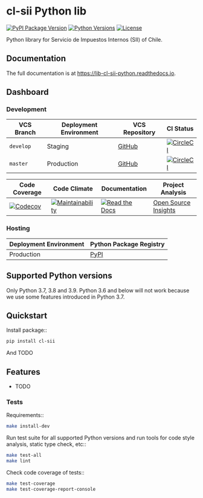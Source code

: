 # cl-sii Python lib

[![PyPI Package Version](https://img.shields.io/pypi/v/cl-sii)](https://pypi.org/project/cl-sii/)
[![Python Versions](https://img.shields.io/pypi/pyversions/cl-sii)](https://pypi.org/project/cl-sii/)
[![License](https://img.shields.io/pypi/l/cl-sii)](https://pypi.org/project/cl-sii/)

Python library for Servicio de Impuestos Internos (SII) of Chile.

## Documentation

The full documentation is at https://lib-cl-sii-python.readthedocs.io.

## Dashboard

### Development

| VCS Branch | Deployment Environment | VCS Repository | CI Status |
| ---------- | ---------------------- | -------------- | --------- |
| `develop` | Staging | [GitHub](https://github.com/fyntex/lib-cl-sii-python/tree/develop) | [![CircleCI](https://dl.circleci.com/status-badge/img/gh/fyntex/lib-cl-sii-python/tree/develop.svg?style=shield)](https://dl.circleci.com/status-badge/redirect/gh/fyntex/lib-cl-sii-python/tree/develop) |
| `master` | Production | [GitHub](https://github.com/fyntex/lib-cl-sii-python/tree/master) | [![CircleCI](https://dl.circleci.com/status-badge/img/gh/fyntex/lib-cl-sii-python/tree/master.svg?style=shield)](https://dl.circleci.com/status-badge/redirect/gh/fyntex/lib-cl-sii-python/tree/master) |

| Code Coverage | Code Climate | Documentation | Project Analysis |
| ------------- | ------------ | ------------- | ---------------- |
| [![Codecov](https://codecov.io/gh/fyntex/lib-cl-sii-python/branch/develop/graph/badge.svg?token=VdwPUEUzzQ)](https://codecov.io/gh/fyntex/lib-cl-sii-python) | [![Maintainability](https://api.codeclimate.com/v1/badges/c4e8a9b023310ff8c276/maintainability)](https://codeclimate.com/github/fyntex/lib-cl-sii-python/maintainability) | [![Read the Docs](https://readthedocs.org/projects/lib-cl-sii-python/badge/)](https://readthedocs.org/projects/lib-cl-sii-python/) | [Open Source Insights](https://deps.dev/pypi/cl-sii) |

### Hosting

| Deployment Environment | Python Package Registry |
| ---------------------- | ----------------------- |
| Production | [PyPI](https://pypi.org/project/cl-sii/) |

## Supported Python versions

Only Python 3.7, 3.8 and 3.9. Python 3.6 and below will not work because we use some features
introduced in Python 3.7.

## Quickstart

Install package::

```sh
pip install cl-sii
```

And TODO

## Features

- TODO

### Tests

Requirements::

```sh
make install-dev
```

Run test suite for all supported Python versions and run tools for
code style analysis, static type check, etc::

```sh
make test-all
make lint
```

Check code coverage of tests::

```sh
make test-coverage
make test-coverage-report-console
```
